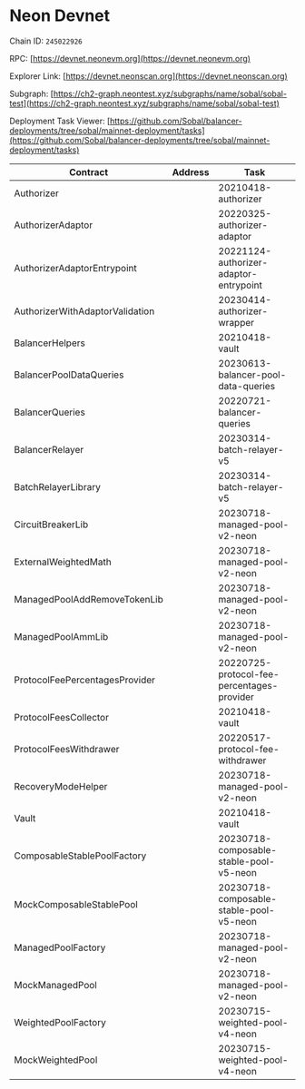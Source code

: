 # Neon Devnet

Chain ID: `245022926`

RPC: [https://devnet.neonevm.org](https://devnet.neonevm.org)

Explorer Link: [https://devnet.neonscan.org](https://devnet.neonscan.org)

Subgraph: [https://ch2-graph.neontest.xyz/subgraphs/name/sobal/sobal-test](https://ch2-graph.neontest.xyz/subgraphs/name/sobal/sobal-test)

Deployment Task Viewer: [https://github.com/Sobal/balancer-deployments/tree/sobal/mainnet-deployment/tasks](https://github.com/Sobal/balancer-deployments/tree/sobal/mainnet-deployment/tasks)

| Contract                        | Address | Task                                       |
| ------------------------------- | ------- | ------------------------------------------ |
| Authorizer                      |         | 20210418-authorizer                        |
| AuthorizerAdaptor               |         | 20220325-authorizer-adaptor                |
| AuthorizerAdaptorEntrypoint     |         | 20221124-authorizer-adaptor-entrypoint     |
| AuthorizerWithAdaptorValidation |         | 20230414-authorizer-wrapper                |
| BalancerHelpers                 |         | 20210418-vault                             |
| BalancerPoolDataQueries         |         | 20230613-balancer-pool-data-queries        |
| BalancerQueries                 |         | 20220721-balancer-queries                  |
| BalancerRelayer                 |         | 20230314-batch-relayer-v5                  |
| BatchRelayerLibrary             |         | 20230314-batch-relayer-v5                  |
| CircuitBreakerLib               |         | 20230718-managed-pool-v2-neon              |
| ExternalWeightedMath            |         | 20230718-managed-pool-v2-neon              |
| ManagedPoolAddRemoveTokenLib    |         | 20230718-managed-pool-v2-neon              |
| ManagedPoolAmmLib               |         | 20230718-managed-pool-v2-neon              |
| ProtocolFeePercentagesProvider  |         | 20220725-protocol-fee-percentages-provider |
| ProtocolFeesCollector           |         | 20210418-vault                             |
| ProtocolFeesWithdrawer          |         | 20220517-protocol-fee-withdrawer           |
| RecoveryModeHelper              |         | 20230718-managed-pool-v2-neon              |
| Vault                           |         | 20210418-vault                             |
| ComposableStablePoolFactory     |         | 20230718-composable-stable-pool-v5-neon    |
| MockComposableStablePool        |         | 20230718-composable-stable-pool-v5-neon    |
| ManagedPoolFactory              |         | 20230718-managed-pool-v2-neon              |
| MockManagedPool                 |         | 20230718-managed-pool-v2-neon              |
| WeightedPoolFactory             |         | 20230715-weighted-pool-v4-neon             |
| MockWeightedPool                |         | 20230715-weighted-pool-v4-neon             |
